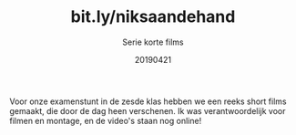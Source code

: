 ﻿---
{
  "title": "bit.ly/niksaandehand",
  "subtitle": "Serie korte films",
  "image": "/portfolio/niksaandehand.png",
  "tags": [
    "in teamverband",
    "hobby"
  ],
  "links": [
    {
      "text": "bit.ly/niksaandehand",
      "href": "https://bit.ly/niksaandehand"
    }
  ],
  "date": "20190421"
}
---

Voor onze examenstunt in de zesde klas hebben we een reeks short films gemaakt, die door de dag heen verschenen.
Ik was verantwoordelijk voor filmen en montage, en de video's staan nog online!